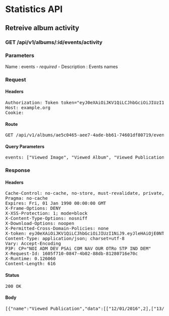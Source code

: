 # Statistics API

## Retreive album activity

### GET /api/v1/albums/:id/events/activity

### Parameters

Name : events *- required -*
Description : Events names

### Request

#### Headers

<pre>Authorization: Token token=&quot;eyJ0eXAiOiJKV1QiLCJhbGciOiJIUzI1NiJ9.eyJleHAiOjE0NTI2MjE5MTIsImFiaWxpdGllcyI6e30sInVzZXJfaWQiOiJlZTZmZmE5Mi05MDc2LTRjYmMtOTJmYi1hYjdlZGEwMDZiZWEifQ.RX2me6vK4JHTjcOGMdZ3Gb2VAm4xQK__rNDp3-5DhLw&quot;
Host: example.org
Cookie: </pre>

#### Route

<pre>GET /api/v1/albums/ae5c0465-aee7-4ade-bb61-74601df80719/events/activity?events[]=Viewed+Image&amp;events[]=Viewed+Album&amp;events[]=Viewed+Publication&amp;events[]=Viewed+Thumbnail</pre>

#### Query Parameters

<pre>events: [&quot;Viewed Image&quot;, &quot;Viewed Album&quot;, &quot;Viewed Publication&quot;, &quot;Viewed Thumbnail&quot;]</pre>

### Response

#### Headers

<pre>Cache-Control: no-cache, no-store, must-revalidate, private, max-age=0
Pragma: no-cache
Expires: Fri, 01 Jan 1990 00:00:00 GMT
X-Frame-Options: DENY
X-XSS-Protection: 1; mode=block
X-Content-Type-Options: nosniff
X-Download-Options: noopen
X-Permitted-Cross-Domain-Policies: none
X-token: eyJ0eXAiOiJKV1QiLCJhbGciOiJIUzI1NiJ9.eyJleHAiOjE0NTI2MjE5MTMsImFiaWxpdGllcyI6e30sInVzZXJfaWQiOiJlZTZmZmE5Mi05MDc2LTRjYmMtOTJmYi1hYjdlZGEwMDZiZWEifQ.m8RHTwxEiCfhPDFRrqZXOYd0Pjw3O_M-_hYBbIJgBVU
Content-Type: application/json; charset=utf-8
Vary: Accept-Encoding
P3P: CP=&quot;NOI ADM DEV PSAi COM NAV OUR OTRo STP IND DEM&quot;
X-Request-Id: 1605f710-0847-4b02-88db-81280716e70c
X-Runtime: 0.126060
Content-Length: 616</pre>

#### Status

<pre>200 OK</pre>

#### Body

<pre>[{"name":"Viewed Publication","data":[["12/01/2016",2],["13/01/2016",0],["14/01/2016",1],["15/01/2016",0],["16/01/2016",2],["17/01/2016",1],["18/01/2016",1],["19/01/2016",1],["20/01/2016",0],["21/01/2016",2]]},{"name":"Viewed Album","data":[["12/01/2016",1],["13/01/2016",0],["14/01/2016",1],["15/01/2016",1],["16/01/2016",0],["17/01/2016",1],["18/01/2016",0],["19/01/2016",0],["20/01/2016",1],["21/01/2016",0]]},{"name":"Viewed Image","data":[["12/01/2016",1],["13/01/2016",2],["14/01/2016",0],["15/01/2016",1],["16/01/2016",1],["17/01/2016",2],["18/01/2016",0],["19/01/2016",1],["20/01/2016",1],["21/01/2016",1]]}]</pre>
